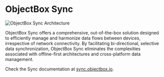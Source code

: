# ObjectBox Sync

![ObjectBox Sync Architecture](https://sync.objectbox.io/~gitbook/image?url=https%3A%2F%2F2882845212-files.gitbook.io%2F%7E%2Ffiles%2Fv0%2Fb%2Fgitbook-x-prod.appspot.com%2Fo%2Fspaces%252F-MG8Rp3u8P9P7cUT3_pP%252Fuploads%252FCFXiFZfXej8uzplF5OfV%252FSync%2520Architecture%2520for%2520Docs.jpg%3Falt%3Dmedia%26token%3Df6b6f2fb-cb07-4606-ac9e-55dc3b9c27f2&width=400&dpr=2&quality=100&sign=7d77bb53&sv=2)

ObjectBox Sync offers a comprehensive, out-of-the-box solution designed to efficiently manage and harmonize data flows between devices, irrespective of network connectivity. By facilitating bi-directional, selective data synchronization, ObjectBox Sync eliminates the complexities associated with offline-first architectures and cross-platform data management.

Check the Sync documentation at [sync.objectbox.io](https://sync.objectbox.io/).